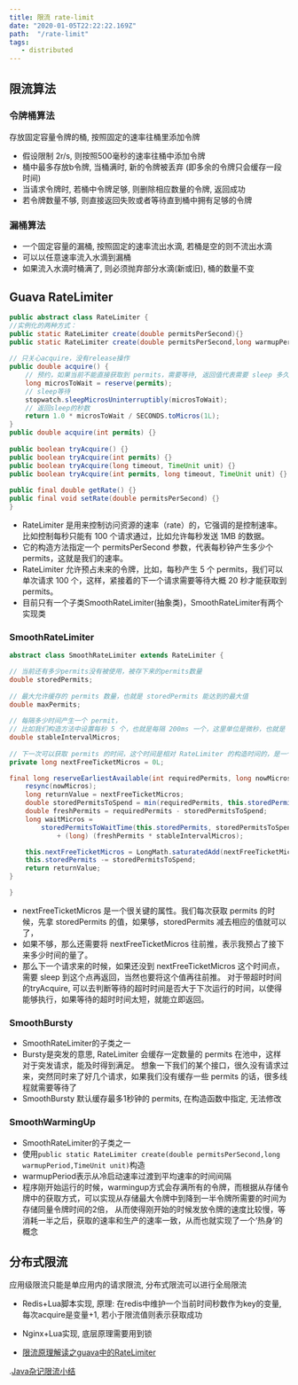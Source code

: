 ```yaml
---
title: 限流 rate-limit
date: "2020-01-05T22:22:22.169Z"
path:  "/rate-limit"
tags:
   - distributed
---
```


## 限流算法

### 令牌桶算法
存放固定容量令牌的桶, 按照固定的速率往桶里添加令牌
* 假设限制 2r/s, 则按照500毫秒的速率往桶中添加令牌
* 桶中最多存放b令牌, 当桶满时, 新的令牌被丢弃 (即多余的令牌只会缓存一段时间)
* 当请求令牌时, 若桶中令牌足够, 则删除相应数量的令牌, 返回成功
* 若令牌数量不够, 则直接返回失败或者等待直到桶中拥有足够的令牌

### 漏桶算法
* 一个固定容量的漏桶, 按照固定的速率流出水滴, 若桶是空的则不流出水滴
* 可以以任意速率流入水滴到漏桶
* 如果流入水滴时桶满了, 则必须抛弃部分水滴(新或旧), 桶的数量不变

## Guava RateLimiter
```java
public abstract class RateLimiter { 
//实例化的两种方式：
public static RateLimiter create(double permitsPerSecond){}
public static RateLimiter create(double permitsPerSecond,long warmupPeriod,TimeUnit unit) {}
 
// 只关心acquire，没有release操作
public double acquire() {
    // 预约，如果当前不能直接获取到 permits，需要等待, 返回值代表需要 sleep 多久
    long microsToWait = reserve(permits);
    // sleep等待
    stopwatch.sleepMicrosUninterruptibly(microsToWait);
    // 返回sleep的秒数
    return 1.0 * microsToWait / SECONDS.toMicros(1L);
}
public double acquire(int permits) {}
 
public boolean tryAcquire() {}
public boolean tryAcquire(int permits) {}
public boolean tryAcquire(long timeout, TimeUnit unit) {}
public boolean tryAcquire(int permits, long timeout, TimeUnit unit) {}
 
public final double getRate() {}
public final void setRate(double permitsPerSecond) {}
}
```

* RateLimiter 是用来控制访问资源的速率（rate）的，它强调的是控制速率。比如控制每秒只能有 100 个请求通过，比如允许每秒发送 1MB 的数据。
* 它的构造方法指定一个 permitsPerSecond 参数，代表每秒钟产生多少个 permits，这就是我们的速率。
* RateLimiter 允许预占未来的令牌，比如，每秒产生 5 个 permits，我们可以单次请求 100 个，这样，紧接着的下一个请求需要等待大概 20 秒才能获取到 permits。
* 目前只有一个子类SmoothRateLimiter(抽象类)，SmoothRateLimiter有两个实现类


### SmoothRateLimiter
```java
abstract class SmoothRateLimiter extends RateLimiter {

// 当前还有多少permits没有被使用，被存下来的permits数量
double storedPermits;
 
// 最大允许缓存的 permits 数量，也就是 storedPermits 能达到的最大值
double maxPermits;
 
// 每隔多少时间产生一个 permit，
// 比如我们构造方法中设置每秒 5 个，也就是每隔 200ms 一个，这里单位是微秒，也就是 200,000
double stableIntervalMicros;
 
// 下一次可以获取 permits 的时间，这个时间是相对 RateLimiter 的构造时间的，是一个相对时间
private long nextFreeTicketMicros = 0L;

final long reserveEarliestAvailable(int requiredPermits, long nowMicros) {
    resync(nowMicros);
    long returnValue = nextFreeTicketMicros;
    double storedPermitsToSpend = min(requiredPermits, this.storedPermits);
    double freshPermits = requiredPermits - storedPermitsToSpend;
    long waitMicros =
        storedPermitsToWaitTime(this.storedPermits, storedPermitsToSpend)
            + (long) (freshPermits * stableIntervalMicros);

    this.nextFreeTicketMicros = LongMath.saturatedAdd(nextFreeTicketMicros, waitMicros);
    this.storedPermits -= storedPermitsToSpend;
    return returnValue;
}

}
```

* nextFreeTicketMicros 是一个很关键的属性。我们每次获取 permits 的时候，先拿 storedPermits 的值，如果够，storedPermits 减去相应的值就可以了，
* 如果不够，那么还需要将 nextFreeTicketMicros 往前推，表示我预占了接下来多少时间的量了。
* 那么下一个请求来的时候，如果还没到 nextFreeTicketMicros 这个时间点，需要 sleep 到这个点再返回，当然也要将这个值再往前推。
  对于带超时时间的tryAcquire, 可以去判断等待的超时时间是否大于下次运行的时间，以使得能够执行，如果等待的超时时间太短，就能立即返回。


### SmoothBursty
* SmoothRateLimiter的子类之一
* Bursty是突发的意思, RateLimiter 会缓存一定数量的 permits 在池中，这样对于突发请求，能及时得到满足。
  想象一下我们的某个接口，很久没有请求过来，突然同时来了好几个请求，如果我们没有缓存一些 permits 的话，很多线程就需要等待了
* SmoothBursty 默认缓存最多1秒钟的 permits, 在构造函数中指定, 无法修改

### SmoothWarmingUp
* SmoothRateLimiter的子类之一
* 使用`public static RateLimiter create(double permitsPerSecond,long warmupPeriod,TimeUnit unit)`构造
* warmupPeriod表示从冷启动速率过渡到平均速率的时间间隔
* 程序刚开始运行的时候，warmingup方式会存满所有的令牌，而根据从存储令牌中的获取方式，可以实现从存储最大令牌中到降到一半令牌所需要的时间为存储同量令牌时间的2倍，
  从而使得刚开始的时候发放令牌的速度比较慢，等消耗一半之后，获取的速率和生产的速率一致，从而也就实现了一个‘热身’的概念
  
  
## 分布式限流
应用级限流只能是单应用内的请求限流, 分布式限流可以进行全局限流
* Redis+Lua脚本实现, 原理: 在redis中维护一个当前时间秒数作为key的变量, 每次acquire是变量+1, 若小于限流值则表示获取成功
* Nginx+Lua实现, 底层原理需要用到锁


* [限流原理解读之guava中的RateLimiter](https://juejin.im/post/5bb48d7b5188255c865e31bc)

.[Java杂记限流小结](https://mp.weixin.qq.com/s/seBL3l6IeZV9F9fMDhhWyw)